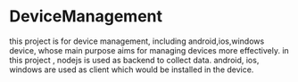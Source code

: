 # DeviceManagement
this project is for device management, including android,ios,windows device,  whose main purpose aims for managing devices more effectively.
in this project ,  nodejs is used as backend to collect data.
android, ios, windows are used as client which would be installed in the device.
